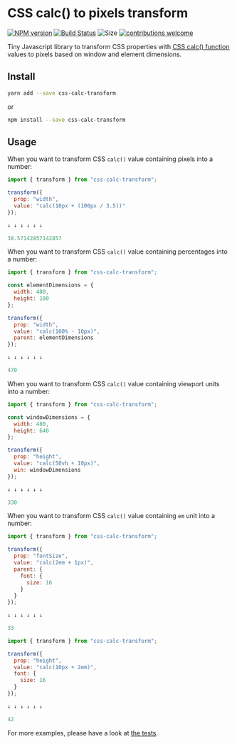 # CSS calc() to pixels transform

[![NPM version](http://img.shields.io/npm/v/css-calc-transform.svg)](https://www.npmjs.org/package/css-calc-transform)
[![Build Status](https://github.com/kristerkari/css-calc-transform/workflows/Tests/badge.svg)](https://github.com/kristerkari/css-calc-transform/actions?workflow=Tests)
![Size](https://img.shields.io/bundlephobia/minzip/css-calc-transform.svg)
[![contributions welcome](https://img.shields.io/badge/contributions-welcome-brightgreen.svg?style=flat)](https://egghead.io/courses/how-to-contribute-to-an-open-source-project-on-github)

Tiny Javascript library to transform CSS properties with [CSS calc() function](https://developer.mozilla.org/en-US/docs/Web/CSS/calc) values to pixels based on window and element dimensions.

## Install

```sh
yarn add --save css-calc-transform
```

or

```sh
npm install --save css-calc-transform
```

## Usage

When you want to transform CSS `calc()` value containing pixels into a number:

```js
import { transform } from "css-calc-transform";

transform({
  prop: "width",
  value: "calc(10px + (100px / 3.5))"
});

↓ ↓ ↓ ↓ ↓ ↓

38.57142857142857
```

When you want to transform CSS `calc()` value containing percentages into a number:

```js
import { transform } from "css-calc-transform";

const elementDimensions = {
  width: 480,
  height: 100
};

transform({
  prop: "width",
  value: "calc(100% - 10px)",
  parent: elementDimensions
});

↓ ↓ ↓ ↓ ↓ ↓

470
```

When you want to transform CSS `calc()` value containing viewport units into a number:

```js
import { transform } from "css-calc-transform";

const windowDimensions = {
  width: 480,
  height: 640
};

transform({
  prop: "height",
  value: "calc(50vh + 10px)",
  win: windowDimensions
});

↓ ↓ ↓ ↓ ↓ ↓

330
```

When you want to transform CSS `calc()` value containing `em` unit into a number:

```js
import { transform } from "css-calc-transform";

transform({
  prop: "fontSize",
  value: "calc(2em + 1px)",
  parent: {
    font: {
      size: 16
    }
  }
});

↓ ↓ ↓ ↓ ↓ ↓

33
```

```js
import { transform } from "css-calc-transform";

transform({
  prop: "height",
  value: "calc(10px + 2em)",
  font: {
    size: 16
  }
});

↓ ↓ ↓ ↓ ↓ ↓

42
```

For more examples, please have a look at [the tests](__tests__/index.spec.js).
